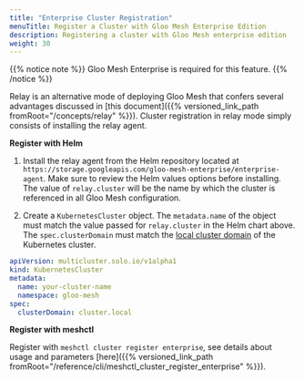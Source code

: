 ```yaml
---
title: "Enterprise Cluster Registration"
menuTitle: Register a Cluster with Gloo Mesh Enterprise Edition
description: Registering a cluster with Gloo Mesh enterprise edition
weight: 30
---
```


{{% notice note %}} Gloo Mesh Enterprise is required for this feature. {{% /notice %}}

Relay is an alternative mode of deploying Gloo Mesh that confers several advantages discussed in [this document]({{% versioned_link_path fromRoot="/concepts/relay" %}}).
Cluster registration in relay mode simply consists of installing the relay agent.

**Register with Helm**

1. Install the relay agent from the Helm repository located at `https://storage.googleapis.com/gloo-mesh-enterprise/enterprise-agent`.
Make sure to review the Helm values options before installing. The value of `relay.cluster` will
be the name by which the cluster is referenced in all Gloo Mesh configuration.

2. Create a `KubernetesCluster` object. The `metadata.name` of the object must
match the value passed for `relay.cluster` in the Helm chart above. The `spec.clusterDomain` must 
match the [local cluster domain](https://kubernetes.io/docs/tasks/administer-cluster/dns-custom-nameservers/) of the Kubernetes cluster.

```yaml
apiVersion: multicluster.solo.io/v1alpha1
kind: KubernetesCluster
metadata:
  name: your-cluster-name
  namespace: gloo-mesh
spec:
  clusterDomain: cluster.local
```


**Register with meshctl**

Register with `meshctl cluster register enterprise`, see details about usage and parameters [here]({{% versioned_link_path fromRoot="/reference/cli/meshctl_cluster_register_enterprise" %}}).
